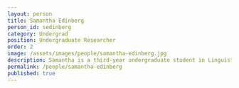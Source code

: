 ```yaml
---
layout: person  
title: Samantha Edinberg
person_id: sedinberg
category: Undergrad
position: Undergraduate Researcher  
order: 2
image: /assets/images/people/samantha-edinberg.jpg
description: Samantha is a third-year undergraduate student in Linguistics.
permalink: /people/samantha-edinberg
published: true
---
```

